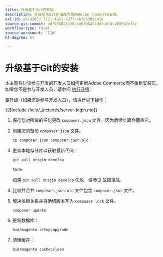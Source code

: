 ```yaml
---
title: 升级基于Git的安装
description: 升级您从Git存储库克隆的Adobe Commerce安装。
exl-id: a8c42857-7221-4b21-8377-4bfb6308c418
source-git-commit: ddf988826c29b4ebf054a4d4fb5f4c285662ef4e
workflow-type: tm+mt
source-wordcount: '110'
ht-degree: 0%

---
```


# 升级基于Git的安装

本主题将讨论参与开发的开发人员如何更新Adobe Commerce而不重新安装它。 如果您不是参与开发人员，请参阅 [执行升级](../implementation/perform-upgrade.md).

要升级（如果您是参与开发人员），请执行以下操作：

{{$include /help/_includes/server-login.md}}

1. 保存您对所做的任何更改 `composer.json` 文件，因为后续步骤会覆盖它。

1. 创建您的备份 `composer.json` 文件。

   ```bash
   cp composer.json composer.json.old
   ```

1. 更新本地存储库以获取最新代码：

   ```bash
   git pull origin develop
   ```

   >[!NOTE]
   >
   >如果 `git pull origin develop` 失败，请参见 [故障排除](https://support.magento.com/hc/en-us/articles/360034229872).

1. 比较并合并 `composer.json.old` 文件包含 `composer.json` 文件。

1. 解决依赖关系并将确切版本写入 `composer.lock` 文件。

   ```bash
   composer update
   ```

1. 更新数据库：

   ```bash
   bin/magento setup:upgrade
   ```

1. 清理缓存：

   ```bash
   bin/magento cache:clean
   ```
